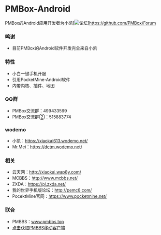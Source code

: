 # PMBox-Android
PMBox的Android应用开发者为小凯[![论坛](https://img.shields.io/gitter/room/iTXTech/Genisys.svg)]https://github.com/PMBox/Forum

### 鸣谢
* 目前PMBox的Android软件开发完全来自小凯

### 特性
* 小白一键手机开服
* 引用PocketMine-Android软件
* 内带内核、插件、地图

### QQ群
* PMBox交流群：499433569
* PMBox交流群②：515883774

### wodemo
* 小凯：https://xiaokai613.wodemo.net/
* Mr.Mei：https://dctm.wodemo.net/

### 相关
* 云天网：http://xiaokai.wap8y.com/
* MCBBS：http://www.mcbbs.net/
* ZXDA：https://pl.zxda.net/
* 我的世界手机版论坛：http://pemc8.com/
* PocektMine官网：https://www.pocketmine.net/

### 联合
* PMBBS：www.pmbbs.top
* [点击获取PMBBS移动客户端](http://www.pgyer.com/app/install/a4409b11284de3ec16731ec90fac1958)
